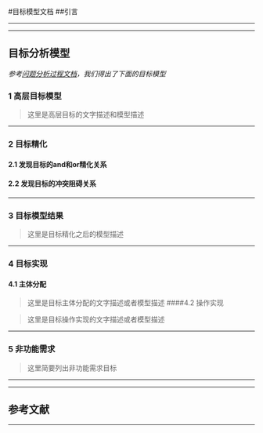 

#目标模型文档
##引言



---
---
## 目标分析模型

*参考[问题分析过程文档](https://github.com/CnNjuTdy/Requirements/blob/master/md/%E9%97%AE%E9%A2%98%E5%88%86%E6%9E%90%E8%BF%87%E7%A8%8B.md)，我们得出了下面的目标模型*

### 1 高层目标模型

> 这里是高层目标的文字描述和模型描述
---
### 2 目标精化

#### 2.1 发现目标的and和or精化关系



#### 2.2 发现目标的冲突阻碍关系



---

### 3 目标模型结果

> 这里是目标精化之后的模型描述

---

### 4 目标实现

#### 4.1 主体分配

> 这里是目标主体分配的文字描述或者模型描述
####4.2 操作实现

> 这里是目标操作实现的文字描述或者模型描述

---

### 5 非功能需求

> 这里简要列出非功能需求目标
---
---

## 参考文献







****